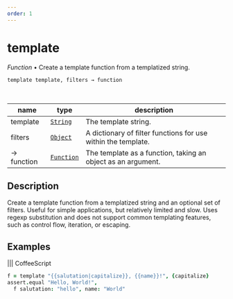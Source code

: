 ```yaml
---
order: 1
---
```

# template

_Function_ &bull; Create a template function from a templatized string.

<pre><code>template template, filters &rarr; function</code></pre>
<br>

| name | type | description |
|------|------|-------------|
|template|[`String`][String]|The template string.|
|filters|[`Object`][Object]|A dictionary of filter functions for use within the template.|
|&rarr; function|[`Function`][Function]|The template as a function, taking an object as an argument.|


## Description

Create a template function from a templatized string and an optional set of filters. Useful for simple applications, but relatively limited and slow. Uses regexp substitution and does not support common templating features, such as control flow, iteration, or escaping.

## Examples


 ||| CoffeeScript 
```coffeescript A templatized greeting.
f = template "{{salutation|capitalize}}, {{name}}!", {capitalize}
assert.equal "Hello, World!",
  f salutation: "hello", name: "World"

```


[String]: https://developer.mozilla.org/en-US/docs/Web/JavaScript/Reference/Global_Objects/String
[Object]: #
[Function]: https://developer.mozilla.org/en-US/docs/Web/JavaScript/Reference/Global_Objects/Function